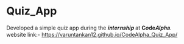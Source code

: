 # Quiz_App
Developed a simple quiz app during the 𝒊𝒏𝒕𝒆𝒓𝒏𝒔𝒉𝒊𝒑 at 𝐂𝒐𝐝𝐞𝑨𝒍𝒑𝒉𝒂.                                                                                                          
website link:-  https://varuntankan12.github.io/CodeAlpha_Quiz_App/
